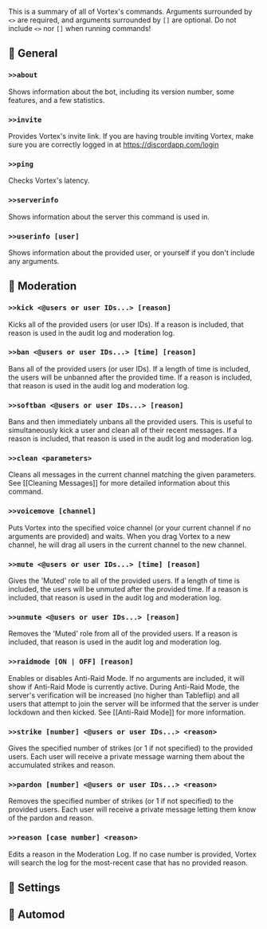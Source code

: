 This is a summary of all of Vortex's commands. Arguments surrounded by `<>` are required, and arguments surrounded by `[]` are optional. Do not include `<>` nor `[]` when running commands!

## 📜 General
### `>>about`
Shows information about the bot, including its version number, some features, and a few statistics.

### `>>invite`
Provides Vortex's invite link. If you are having trouble inviting Vortex, make sure you are correctly logged in at https://discordapp.com/login

### `>>ping`
Checks Vortex's latency. 

### `>>serverinfo`
Shows information about the server this command is used in. 

### `>>userinfo [user]`
Shows information about the provided user, or yourself if you don't include any arguments.

## 📜 Moderation
### `>>kick <@users or user IDs...> [reason]`
Kicks all of the provided users (or user IDs). If a reason is included, that reason is used in the audit log and moderation log.

### `>>ban <@users or user IDs...> [time] [reason]`
Bans all of the provided users (or user IDs). If a length of time is included, the users will be unbanned after the provided time. If a reason is included, that reason is used in the audit log and moderation log.

### `>>softban <@users or user IDs...> [reason]`
Bans and then immediately unbans all the provided users. This is useful to simultaneously kick a user and clean all of their recent messages. If a reason is included, that reason is used in the audit log and moderation log.

### `>>clean <parameters>`
Cleans all messages in the current channel matching the given parameters. See [[Cleaning Messages]] for more detailed information about this command.

### `>>voicemove [channel]`
Puts Vortex into the specified voice channel (or your current channel if no arguments are provided) and waits. When you drag Vortex to a new channel, he will drag all users in the current channel to the new channel.

### `>>mute <@users or user IDs...> [time] [reason]`
Gives the 'Muted' role to all of the provided users. If a length of time is included, the users will be unmuted after the provided time. If a reason is included, that reason is used in the audit log and moderation log. 

### `>>unmute <@users or user IDs...> [reason]`
Removes the 'Muted' role from all of the provided users. If a reason is included, that reason is used in the audit log and moderation log. 

### `>>raidmode [ON | OFF] [reason]`
Enables or disables Anti-Raid Mode. If no arguments are included, it will show if Anti-Raid Mode is currently active. During Anti-Raid Mode, the server's verification will be increased (no higher than Tableflip) and all users that attempt to join the server will be informed that the server is under lockdown and then kicked. See [[Anti-Raid Mode]] for more information.

### `>>strike [number] <@users or user IDs...> <reason>`
Gives the specified number of strikes (or 1 if not specified) to the provided users. Each user will receive a private message warning them about the accumulated strikes and reason. 

### `>>pardon [number] <@users or user IDs...> <reason>`
Removes the specified number of strikes (or 1 if not specified) to the provided users. Each user will receive a private message letting them know of the pardon and reason.

### `>>reason [case number] <reason>`
Edits a reason in the Moderation Log. If no case number is provided, Vortex will search the log for the most-recent case that has no provided reason.

## 📜 Settings

## 📜 Automod